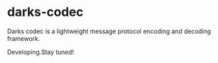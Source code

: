 darks-codec
===========

Darks codec is a lightweight message protocol encoding and decoding framework.
<p>
Developing.Stay tuned!
